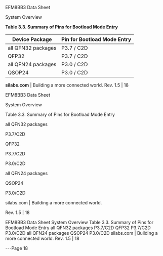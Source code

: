 EFM8BB3 Data Sheet

System Overview

**Table 3.3. Summary of Pins for Bootload Mode Entry**

|Device Package|Pin for Bootload Mode Entry|
|---|---|
|all QFN32 packages|P3.7 / C2D|
|QFP32|P3.7 / C2D|
|all QFN24 packages|P3.0 / C2D|
|QSOP24|P3.0 / C2D|



**silabs.com** | Building a more connected world. Rev. 1.5 | 18



EFM8BB3 Data Sheet

System Overview

Table 3.3. Summary of Pins for Bootload Mode Entry

all QFN32 packages

P3.7/C2D

QFP32

P3.7/C2D

P3.0/C2D

all QFN24 packages

QSOP24

P3.0/C2D

silabs.com | Building a more connected world.

Rev. 1.5 | 18

EFM8BB3 Data Sheet
System Overview
Table 3.3. Summary of Pins for Bootload Mode Entry
all QFN32 packages P3.7/C2D
QFP32 P3.7/C2D
P3.0/C2D all QFN24 packages
QSOP24 P3.0/C2D
silabs.com | Building a more connected world.
Rev. 1.5 | 18


---Page 18 

